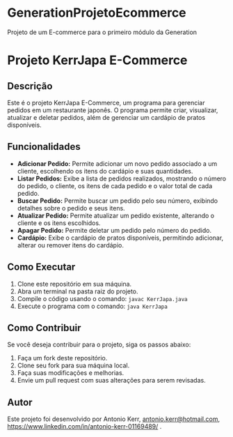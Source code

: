# GenerationProjetoEcommerce
Projeto de um E-commerce para o primeiro módulo da Generation

# Projeto KerrJapa E-Commerce

## Descrição
Este é o projeto KerrJapa E-Commerce, um programa para gerenciar pedidos em um restaurante japonês. O programa permite criar, visualizar, atualizar e deletar pedidos, além de gerenciar um cardápio de pratos disponíveis.

## Funcionalidades
- **Adicionar Pedido:** Permite adicionar um novo pedido associado a um cliente, escolhendo os itens do cardápio e suas quantidades.
- **Listar Pedidos:** Exibe a lista de pedidos realizados, mostrando o número do pedido, o cliente, os itens de cada pedido e o valor total de cada pedido.
- **Buscar Pedido:** Permite buscar um pedido pelo seu número, exibindo detalhes sobre o pedido e seus itens.
- **Atualizar Pedido:** Permite atualizar um pedido existente, alterando o cliente e os itens escolhidos.
- **Apagar Pedido:** Permite deletar um pedido pelo número do pedido.
- **Cardápio:** Exibe o cardápio de pratos disponíveis, permitindo adicionar, alterar ou remover itens do cardápio.

## Como Executar
1. Clone este repositório em sua máquina.
2. Abra um terminal na pasta raiz do projeto.
3. Compile o código usando o comando: `javac KerrJapa.java`
4. Execute o programa com o comando: `java KerrJapa`

## Como Contribuir
Se você deseja contribuir para o projeto, siga os passos abaixo:
1. Faça um fork deste repositório.
2. Clone seu fork para sua máquina local.
3. Faça suas modificações e melhorias.
4. Envie um pull request com suas alterações para serem revisadas.

## Autor
Este projeto foi desenvolvido por Antonio Kerr, antonio.kerr@hotmail.com, https://www.linkedin.com/in/antonio-kerr-01169489/ .
